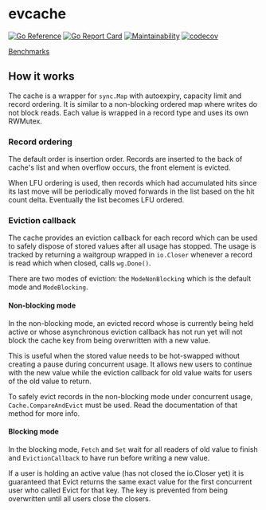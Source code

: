 # evcache

[![Go Reference](https://pkg.go.dev/badge/github.com/mgnsk/evcache/v2.svg)](https://pkg.go.dev/github.com/mgnsk/evcache/v2)
[![Go Report Card](https://goreportcard.com/badge/github.com/mgnsk/evcache)](https://goreportcard.com/report/github.com/mgnsk/evcache)
[![Maintainability](https://api.codeclimate.com/v1/badges/2d6db0eb1dc3cbe2848c/maintainability)](https://codeclimate.com/github/mgnsk/evcache/maintainability)
[![codecov](https://codecov.io/gh/mgnsk/evcache/branch/master/graph/badge.svg?token=8S4JNGTOST)](https://codecov.io/gh/mgnsk/evcache)


[Benchmarks](https://mgnsk.github.io/evcache/dev/bench)

## How it works

The cache is a wrapper for `sync.Map` with autoexpiry, capacity limit and record ordering.
It is similar to a non-blocking ordered map where writes do not block reads. Each value is wrapped
in a record type and uses its own RWMutex.

### Record ordering

The default order is insertion order. Records are inserted to the back of cache's list and
when overflow occurs, the front element is evicted.

When LFU ordering is used, then records which had accumulated hits since its last move
will be periodically moved forwards in the list based on the hit count delta.
Eventually the list becomes LFU ordered.

### Eviction callback

The cache provides an eviction callback for each record which can be used to safely
dispose of stored values after all usage has stopped. The usage is tracked by returning a waitgroup
wrapped in `io.Closer` whenever a record is read which when closed, calls `wg.Done()`.

There are two modes of eviction: the `ModeNonBlocking` which is the default mode and `ModeBlocking`.

#### Non-blocking mode

In the non-blocking mode, an evicted record whose is currently being held active or whose
asynchronous eviction callback has not run yet will not block the cache key from being overwritten with a new value.

This is useful when the stored value needs to be hot-swapped without creating a pause
during concurrent usage. It allows new users to continue with the new value
while the eviction callback for old value waits for users of the old value to return.

To safely evict records in the non-blocking mode under concurrent usage, `Cache.CompareAndEvict`
must be used. Read the documentation of that method for more info.

#### Blocking mode

In the blocking mode, `Fetch` and `Set` wait for all readers of old value to finish
and `EvictionCallback` to have run before writing a new value.

If a user is holding an active value (has not closed the io.Closer yet)
it is guaranteed that Evict returns the same exact value for the first concurrent user
who called Evict for that key. The key is prevented from being overwritten
until all users close the closers.
